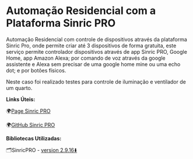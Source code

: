 # Automação Residencial com a Plataforma Sinric PRO
Automação Residencial com controle de dispositivos  através da plataforma Sinric Pro, onde permite criar até 3 dispositivos de forma gratuita, este serviço permite controlador dispositivos através de app Sinric PRO, Google Home, app Amazon Alexa; por comando de voz através da google assistente e Alexa sem precisar de uma google home mine ou uma echo dot; e por botões físicos.

Neste caso foi realizado testes para controle de iluminação e ventilador de um quarto.

**Links Úteis:**

🌍[Page Sinric PRO](https://sinric.pro/pt-index.html)

🌍[GitHub Sinric PRO](https://github.com/sinricpro/)

**Bibliotecas Utilizadas:**

🗂️SinricPRO - [version 2.9.16⬇️](https://downloads.arduino.cc/libraries/github.com/sinricpro/SinricPro-2.9.16.zip)


